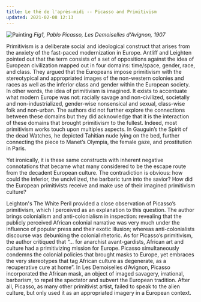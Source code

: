 ```yaml
---
title: Le thé de l'après-midi -- Picasso and Primitivism 
updated: 2021-02-08 12:13
---
```


![Painting](https://upload.wikimedia.org/wikipedia/en/thumb/4/4c/Les_Demoiselles_d%27Avignon.jpg/800px-Les_Demoiselles_d%27Avignon.jpg?1612838276374)
*Fig1, Pablo Picasso, Les Demoiselles d'Avignon, 1907*


Primitivism is a deliberate social and ideological construct that arises from the anxiety of the fast-paced modernization in Europe. Antliff and Leighten pointed out that the term consists of a set of oppositions against the idea of European civilization mapped out in four domains: time/space, gender, race, and class. They argued that the Europeans impose primitivism with the stereotypical and appropriated images of the non-western colonies and races as well as the inferior class and gender within the European society. In other words, the idea of primitivism is imagined. It exists to accentuate what modern Europe was not: racially savage and non-civilized, societally and non-industrialized, gender-wise nonsensical and sexual, class-wise folk and non-urban. The authors did not further explore the connections between these domains but they did acknowledge that it is the interaction of these domains that brought primitivism to the fullest. Indeed, most primitivism works touch upon multiples aspects. In Gauguin’s the Spirit of the dead Watches, he depicted Tahitian nude lying on the bed, further connecting the piece to Manet’s Olympia, the female gaze, and prostitution in Paris.

Yet ironically, it is these same constructs with inherent negative connotations that became what many considered to be the escape route from the decadent European culture. The contradiction is obvious: how could the inferior, the uncivilized, the barbaric turn into the savior? How did the European primitivists receive and make use of their imagined primitivism culture?

Leighton's The White Peril provided a close observation of Picasso’s primitivism, which I perceived as an explanation to this question. The author brings colonialism and anti-colonialism in inspection: revealing that the publicly perceived African colonial narrative was very much under the influence of popular press and their exotic illusion; whereas anti-colonialists discourse was debunking the colonial rhetoric. As for Picasso’s primitivism, the author critiqued that “… for anarchist avant-gardists, African art and culture had a primitivizing mission for Europe. Picasso simultaneously condemns the colonial policies that brought masks to Europe, yet embraces the very stereotypes that tag African culture as degenerate, as a recuperative cure at home”. In Les Demoiselles d’Avignon, Picasso incorporated the African mask, an object of imaged savagery, irrational, barbarism, to repel the spectator and subvert the European tradition. After all, Picasso, as many other primitivist artist, failed to speak to the alien culture, but only used it as an appropriated imagery in a European context. 